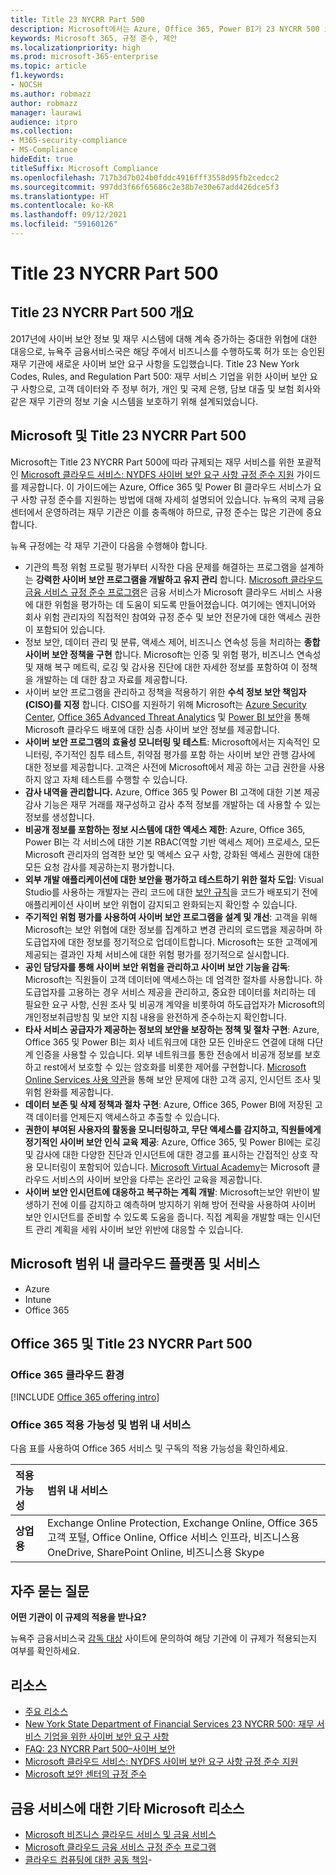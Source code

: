```yaml
---
title: Title 23 NYCRR Part 500
description: Microsoft에서는 Azure, Office 365, Power BI가 23 NYCRR 500 요구 사항을 준수하는 데 도움이 되는 방법을 설명하는 가이드를 준비했습니다.
keywords: Microsoft 365, 규정 준수, 제안
ms.localizationpriority: high
ms.prod: microsoft-365-enterprise
ms.topic: article
f1.keywords:
- NOCSH
ms.author: robmazz
author: robmazz
manager: laurawi
audience: itpro
ms.collection:
- M365-security-compliance
- MS-Compliance
hideEdit: true
titleSuffix: Microsoft Compliance
ms.openlocfilehash: 717b3d7b024b0fddc4916fff3558d95fb2cedcc2
ms.sourcegitcommit: 997dd3f66f65686c2e38b7e30e67add426dce5f3
ms.translationtype: HT
ms.contentlocale: ko-KR
ms.lasthandoff: 09/12/2021
ms.locfileid: "59160126"
---
```

# <a name="title-23-nycrr-part-500"></a>Title 23 NYCRR Part 500

## <a name="title-23-nycrr-part-500-overview"></a>Title 23 NYCRR Part 500 개요

2017년에 사이버 보안 정보 및 재무 시스템에 대해 계속 증가하는 중대한 위협에 대한 대응으로, 뉴욕주 금융서비스국은 해당 주에서 비즈니스를 수행하도록 허가 또는 승인된 재무 기관에 새로운 사이버 보안 요구 사항을 도입했습니다. Title 23 New York Codes, Rules, and Regulation Part 500: 재무 서비스 기업을 위한 사이버 보안 요구 사항으로, 고객 데이터와 주 정부 허가, 개인 및 국제 은행, 담보 대출 및 보험 회사와 같은 재무 기관의 정보 기술 시스템을 보호하기 위해 설계되었습니다.

## <a name="microsoft-and-title-23-nycrr-part-500"></a>Microsoft 및 Title 23 NYCRR Part 500

Microsoft는 Title 23 NYCRR Part 500에 따라 규제되는 재무 서비스를 위한 포괄적인 [Microsoft 클라우드 서비스: NYDFS 사이버 보안 요구 사항 규정 준수 지원](https://servicetrust.microsoft.com/ViewPage/TrustDocuments?command=Download&downloadType=Document&downloadId=f7e56dc6-4e52-4e9a-af06-aa41d5851d36&docTab=6d000410-c9e9-11e7-9a91-892aae8839ad_Compliance_Guides) 가이드를 제공합니다. 이 가이드에는 Azure, Office 365 및 Power BI 클라우드 서비스가 요구 사항 규정 준수를 지원하는 방법에 대해 자세히 설명되어 있습니다. 뉴욕의 국제 금융 센터에서 운영하려는 재무 기관은 이를 충족해야 하므로, 규정 준수는 많은 기관에 중요합니다.

뉴욕 규정에는 각 재무 기관이 다음을 수행해야 합니다.

- 기관의 특정 위험 프로필 평가부터 시작한 다음 문제를 해결하는 프로그램을 설계하는 **강력한 사이버 보안 프로그램을 개발하고 유지 관리** 합니다. [Microsoft 클라우드 금융 서비스 규정 준수 프로그램](https://www.microsoft.com/download/confirmation.aspx?id=55332)은 금융 서비스가 Microsoft 클라우드 서비스 사용에 대한 위험을 평가하는 데 도움이 되도록 만들어졌습니다. 여기에는 엔지니어와 회사 위험 관리자의 직접적인 참여와 규정 준수 및 보안 전문가에 대한 액세스 권한이 포함되어 있습니다.
- 정보 보안, 데이터 관리 및 분류, 액세스 제어, 비즈니스 연속성 등을 처리하는 **종합 사이버 보안 정책을 구현** 합니다. Microsoft는 인증 및 위험 평가, 비즈니스 연속성 및 재해 복구 메트릭, 로깅 및 감사용 진단에 대한 자세한 정보를 포함하여 이 정책을 개발하는 데 대한 참고 자료를 제공합니다.
- 사이버 보안 프로그램을 관리하고 정책을 적용하기 위한 **수석 정보 보안 책임자(CISO)를 지정** 합니다. CISO를 지원하기 위해 Microsoft는 [Azure Security Center](https://azure.microsoft.com/services/security-center/?v=17.23h), [Office 365 Advanced Threat Analytics](/advanced-threat-analytics/) 및 [Power BI 보안](https://go.microsoft.com/fwlink/?LinkId=829185)을 통해 Microsoft 클라우드 배포에 대한 심층 사이버 보안 정보를 제공합니다.
- **사이버 보안 프로그램의 효율성 모니터링 및 테스트**: Microsoft에서는 지속적인 모니터링, 주기적인 침투 테스트, 취약점 평가를 포함 하는 사이버 보안 관행 감사에 대한 정보를 제공합니다. 고객은 사전에 Microsoft에서 제공 하는 고급 권한을 사용하지 않고 자체 테스트를 수행할 수 있습니다.
- **감사 내역을 관리합니다.** Azure, Office 365 및 Power BI 고객에 대한 기본 제공 감사 기능은 재무 거래를 재구성하고 감사 추적 정보를 개발하는 데 사용할 수 있는 정보를 생성합니다.
- **비공개 정보를 포함하는 정보 시스템에 대한 액세스 제한**: Azure, Office 365, Power BI는 각 서비스에 대한 기본 RBAC(역할 기반 액세스 제어) 프로세스, 모든 Microsoft 관리자의 엄격한 보안 및 액세스 요구 사항, 강화된 액세스 권한에 대한 모든 요청 감사를 제공하는지 평가합니다.
- **외부 개발 애플리케이션에 대한 보안을 평가하고 테스트하기 위한 절차 도입**: Visual Studio를 사용하는 개발자는 관리 코드에 대한 [보안 규칙](/visualstudio/code-quality/security-rules-rule-set-for-managed-code)을 코드가 배포되기 전에 애플리케이션 사이버 보안 위협이 감지되고 완화되는지 확인할 수 있습니다.
- **주기적인 위험 평가를 사용하여 사이버 보안 프로그램을 설계 및 개선**: 고객을 위해 Microsoft는 보안 위협에 대한 정보를 집계하고 변경 관리의 로드맵을 제공하며 하도급업자에 대한 정보를 정기적으로 업데이트합니다. Microsoft는 또한 고객에게 제공되는 결과인 자체 서비스에 대한 위험 평가를 정기적으로 실시합니다.
- **공인 담당자를 통해 사이버 보안 위험을 관리하고 사이버 보안 기능을 감독**: Microsoft는 직원들이 고객 데이터에 액세스하는 데 엄격한 절차를 사용합니다. 하도급업자를 고용하는 경우 서비스 제공을 관리하고, 중요한 데이터를 처리하는 데 필요한 요구 사항, 신원 조사 및 비공개 계약을 비롯하여 하도급업자가 Microsoft의 개인정보취급방침 및 보안 지침 내용을 완전하게 준수하는지 확인합니다.
- **타사 서비스 공급자가 제공하는 정보의 보안을 보장하는 정책 및 절차 구현**: Azure, Office 365 및 Power BI는 회사 네트워크에 대한 모든 인바운드 연결에 대해 다단계 인증을 사용할 수 있습니다. 외부 네트워크를 통한 전송에서 비공개 정보를 보호하고 rest에서 보호할 수 있는 암호화를 비롯한 제어를 구현합니다. [Microsoft Online Services 사용 약관](https://aka.ms/Online-Services-Terms)을 통해 보안 문제에 대한 고객 공지, 인시던트 조사 및 위험 완화를 제공합니다.
- **데이터 보존 및 삭제 정책과 절차 구현**: Azure, Office 365, Power BI에 저장된 고객 데이터를 언제든지 액세스하고 추출할 수 있습니다.
- **권한이 부여된 사용자의 활동을 모니터링하고, 무단 액세스를 감지하고, 직원들에게 정기적인 사이버 보안 인식 교육 제공**: Azure, Office 365, 및 Power BI에는 로깅 및 감사에 대한 다양한 진단과 인시던트에 대한 경고를 표시하는 간접적인 상호 작용 모니터링이 포함되어 있습니다. [Microsoft Virtual Academy](https://mva.microsoft.com/)는 Microsoft 클라우드 서비스의 사이버 보안을 다루는 온라인 교육을 제공합니다.
- **사이버 보안 인시던트에 대응하고 복구하는 계획 개발**: Microsoft는보안 위반이 발생하기 전에 이를 감지하고 예측하며 방지하기 위해 방어 전략을 사용하여 사이버 보안 인시던트를 준비할 수 있도록 도움을 줍니다. 직접 계획을 개발할 때는 인시던트 관리 계획을 세워 사이버 보안 위반에 대응할 수 있습니다.

## <a name="microsoft-in-scope-cloud-platforms--services"></a>Microsoft 범위 내 클라우드 플랫폼 및 서비스

- Azure
- Intune
- Office 365

## <a name="office-365-and-title-23-nycrr-part-500"></a>Office 365 및 Title 23 NYCRR Part 500

### <a name="office-365-cloud-environments"></a>Office 365 클라우드 환경

[!INCLUDE [Office 365 offering intro](../includes/o365-offering-introduction.md)]

### <a name="office-365-applicability-and-in-scope-services"></a>Office 365 적용 가능성 및 범위 내 서비스

다음 표를 사용하여 Office 365 서비스 및 구독의 적용 가능성을 확인하세요.

| **적용 가능성** | **범위 내 서비스** |
|:------------------|:----------------------|
| **상업용** | Exchange Online Protection, Exchange Online, Office 365 고객 포털, Office Online, Office 서비스 인프라, 비즈니스용 OneDrive, SharePoint Online, 비즈니스용 Skype |

## <a name="frequently-asked-questions"></a>자주 묻는 질문

**어떤 기관이 이 규제의 적용을 받나요?**

뉴욕주 금융서비스국 [감독 대상](https://go.microsoft.com/fwlink/p/?linkid=2099374) 사이트에 문의하여 해당 기관에 이 규제가 적용되는지 여부를 확인하세요.

## <a name="resources"></a>리소스

- [주요 리소스](https://www.microsoft.com/trustcenter/compliance/NYCRR)
- [New York State Department of Financial Services 23 NYCRR 500: 재무 서비스 기업을 위한 사이버 보안 요구 사항](https://go.microsoft.com/fwlink/p/?linkid=2098976)
- [FAQ: 23 NYCRR Part 500–사이버 보안](https://go.microsoft.com/fwlink/p/?linkid=2098977)
- [Microsoft 클라우드 서비스: NYDFS 사이버 보안 요구 사항 규정 준수 지원](https://servicetrust.microsoft.com/ViewPage/TrustDocuments?command=Download&downloadType=Document&downloadId=f7e56dc6-4e52-4e9a-af06-aa41d5851d36&docTab=6d000410-c9e9-11e7-9a91-892aae8839ad_Compliance_Guides)
- [Microsoft 보안 센터의 규정 준수](https://www.microsoft.com/trust-center/compliance/compliance-overview)

## <a name="other-microsoft-resources-for-financial-services"></a>금융 서비스에 대한 기타 Microsoft 리소스

- [Microsoft 비즈니스 클라우드 서비스 및 금융 서비스](https://www.microsoft.com/trustcenter/cloudservices/financialservices)
- [Microsoft 클라우드 금융 서비스 규정 준수 프로그램](https://www.microsoft.com/download/confirmation.aspx?id=55332)
- [클라우드 컴퓨팅에 대한 공동 책임](https://aka.ms/sharedresponsibility)- 
